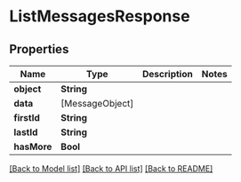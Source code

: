 # ListMessagesResponse

## Properties
Name | Type | Description | Notes
------------ | ------------- | ------------- | -------------
**object** | **String** |  | 
**data** | [MessageObject] |  | 
**firstId** | **String** |  | 
**lastId** | **String** |  | 
**hasMore** | **Bool** |  | 

[[Back to Model list]](../README.md#documentation-for-models) [[Back to API list]](../README.md#documentation-for-api-endpoints) [[Back to README]](../README.md)


